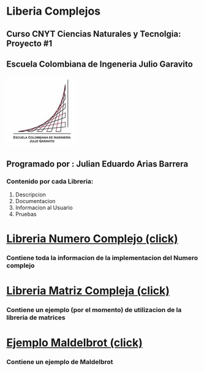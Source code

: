 # Liberia Complejos
## Curso CNYT Ciencias Naturales y Tecnolgia: Proyecto #1
## Escuela Colombiana de Ingeneria Julio Garavito
<img src="/Libreria Numeros Complejos/imagenes/logo.jpg" >

## Programado por : Julian Eduardo Arias Barrera
### Contenido por cada Libreria:
1) Descripcion
2) Documentacion
3) Informacion al Usuario
4) Pruebas

# [Libreria Numero Complejo (click)](https://github.com/AriasAEnima/CNYT/blob/master/NumeroComplejo.md)
### Contiene toda la informacion de la implementacion del Numero complejo

# [Libreria Matriz Compleja (click)](https://github.com/AriasAEnima/CNYT/blob/master/Libreria%20Numeros%20Complejos/Matrices.ipynb )
### Contiene un ejemplo (por el momento) de utilizacion de la libreria de matrices

# [Ejemplo Maldelbrot (click)](https://github.com/AriasAEnima/CNYT/blob/master/Libreria%20Numeros%20Complejos/Maldelbrot.ipynb)
### Contiene un ejemplo de Maldelbrot
